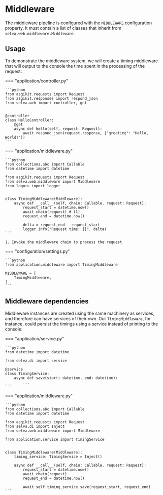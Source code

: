 # Middleware

The middleware pipeline is configured with the `MIDDLEWARE` configuration property. It must contain a list of classes
that inherit from `selva.web.middleware.Middleware`.

## Usage

To demonstrate the middleware system, we will create a timing middleware that will output to the console the time spent
in the processing of the request:

=== "application/controller.py"

    ```python
    from asgikit.requests import Request
    from asgikit.responses import respond_json
    from selva.web import controller, get
    
    
    @controller
    class HelloController:
        @get
        async def hello(self, request: Request):
            await respond_json(request.response, {"greeting": "Hello, World!"})
    ```

=== "application/middleware.py"

    ```python
    from collections.abc import Callable
    from datetime import datetime
    
    from asgikit.requests import Request
    from selva.web.middleware import Middleware
    from loguru import logger
    
    
    class TimingMiddleware(Middleware):
        async def __call__(self, chain: Callable, request: Request):
            request_start = datetime.now()
            await chain(request) # (1)
            request_end = datetime.now()
    
            delta = request_end - request_start
            logger.info("Request time: {}", delta)
    ```

    1. Invoke the middleware chain to process the request

=== "configuration/settings.py"

    ```python
    from application.middleware import TimingMiddleware
    
    MIDDLEWARE = [
        TimingMiddleware,
    ]
    ```

## Middleware dependencies

Middleware instances are created using the same machinery as services, and therefore
can have services of their own. Our `TimingMiddleware`, for instance, could persist
the timings using a service instead of printing to the console:

=== "application/service.py"

    ```python
    from datetime import datetime
    
    from selva.di import service
    
    @service
    class TimingService:
        async def save(start: datetime, end: datetime):
            ...
    ```

=== "application/middleware.py"

    ```python
    from collections.abc import Callable
    from datetime import datetime
    
    from asgikit.requests import Request
    from selva.di import Inject
    from selva.web.middleware import Middleware
    
    from application.service import TimingService
    
    
    class TimingMiddleware(Middleware):
        timing_service: TimingService = Inject()
    
        async def __call__(self, chain: Callable, request: Request):
            request_start = datetime.now()
            await chain(request)
            request_end = datetime.now()
    
            await self.timing_service.save(request_start, request_end)
    ```